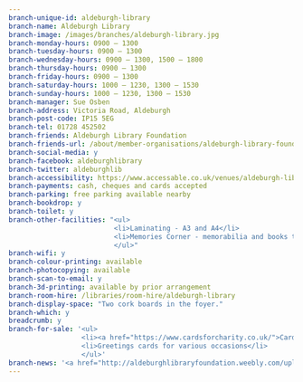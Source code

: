 ```yaml
---
branch-unique-id: aldeburgh-library
branch-name: Aldeburgh Library
branch-image: /images/branches/aldeburgh-library.jpg
branch-monday-hours: 0900 – 1300
branch-tuesday-hours: 0900 – 1300
branch-wednesday-hours:	0900 – 1300, 1500 – 1800
branch-thursday-hours: 0900 – 1300
branch-friday-hours: 0900 – 1300
branch-saturday-hours: 1000 – 1230, 1300 – 1530
branch-sunday-hours: 1000 – 1230, 1300 – 1530
branch-manager: Sue Osben
branch-address: Victoria Road, Aldeburgh
branch-post-code: IP15 5EG
branch-tel: 01728 452502
branch-friends: Aldeburgh Library Foundation
branch-friends-url: /about/member-organisations/aldeburgh-library-foundation/
branch-social-media: y
branch-facebook: aldeburghlibrary
branch-twitter: aldeburghlib
branch-accessibility: https://www.accessable.co.uk/venues/aldeburgh-library
branch-payments: cash, cheques and cards accepted
branch-parking: free parking available nearby
branch-bookdrop: y
branch-toilet: y
branch-other-facilities: "<ul>
                          <li>Laminating - A3 and A4</li>
                          <li>Memories Corner - memorabilia and books to encourage reminiscence and conversation and reference books for dementia carers.</li>
                          </ul>"
branch-wifi: y
branch-colour-printing: available
branch-photocopying: available
branch-scan-to-email: y
branch-3d-printing: available by prior arrangement
branch-room-hire: /libraries/room-hire/aldeburgh-library
branch-display-space: "Two cork boards in the foyer."
branch-which: y
breadcrumb: y
branch-for-sale: '<ul>
                  <li><a href="https://www.cardsforcharity.co.uk/">Cards for Good Causes</a>: charity Christmas cards and items</li>
                  <li>Greetings cards for various occasions</li>
                  </ul>'
branch-news: '<a href="http://aldeburghlibraryfoundation.weebly.com/uploads/1/4/3/1/14312796/alf_brochure_autumn_2018.pdf">Aldeburgh Library Foundation&apos;s autumn 2018 course brochure is now available.</a>'
---
```

